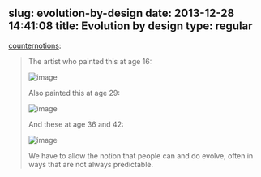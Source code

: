 slug: evolution-by-design
date: 2013-12-28 14:41:08
title: Evolution by design
type: regular
---

[counternotions](http://counternotions.tumblr.com/post/71358345853/evolution):

 
> The artist who painted this at age 16:
> 
>  ![image](http://media.tumblr.com/259c0be91ef108c850dc27632c4ca4e2/tumblr_inline_mxitubkKqW1qzzufq.jpg)
> 
>  Also painted this at age 29:
> 
>  ![image](http://media.tumblr.com/0cb072405ac1123ff4fb0d168981f71d/tumblr_inline_mxiutfRL401qzzufq.jpg)
> 
>  And these at age 36 and 42:
> 
>  ![image](http://media.tumblr.com/5249faecda6ff29b3c749ce09d69dc8d/tumblr_inline_mxitutyFg31qzzufq.jpg)
> 
>  We have to allow the notion that people can and do evolve, often in ways that are not always predictable.
> 
> 
